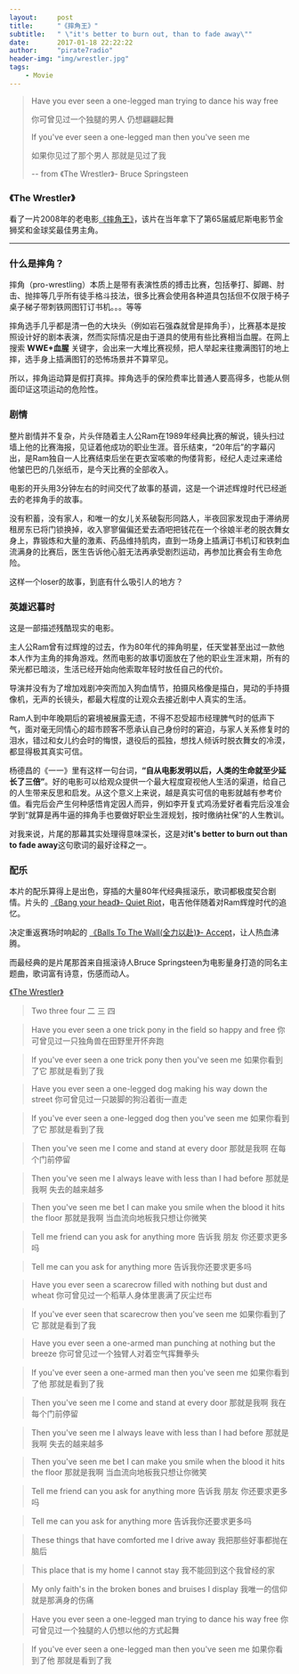 ```yaml
---
layout:     post
title:      "《摔角王》"
subtitle:   " \"it's better to burn out, than to fade away\""
date:       2017-01-18 22:22:22
author:     "pirate7radio"
header-img: "img/wrestler.jpg"
tags:
    - Movie
---
```


> Have you ever seen a one-legged man trying to dance his way free 
>
> 你可曾见过一个独腿的男人 仍想翩翩起舞
>
> If you've ever seen a one-legged man then you've seen me 
>
> 如果你见过了那个男人 那就是见过了我
>
> -- from 《The Wrestler》- Bruce Springsteen

### 《The Wrestler》

看了一片2008年的老电影[《摔角王》](https://movie.douban.com/subject/3007826/)，该片在当年拿下了第65届威尼斯电影节金狮奖和金球奖最佳男主角。

---

### 什么是摔角？

摔角（pro-wrestling）本质上是带有表演性质的搏击比赛，包括拳打、脚踢、肘击、抛摔等几乎所有徒手格斗技法，很多比赛会使用各种道具包括但不仅限于椅子桌子梯子带刺铁网图钉订书机。。。等等

摔角选手几乎都是清一色的大块头（例如岩石强森就曾是摔角手），比赛基本是按照设计好的剧本表演，然而实际情况是由于道具的使用有些比赛相当血腥。在网上搜索 **WWE+血腥** 关键字，会出来一大堆比赛视频，把人举起来往撒满图钉的地上摔，选手身上插满图钉的恐怖场景并不算罕见。

所以，摔角运动算是假打真摔。摔角选手的保险费率比普通人要高得多，也能从侧面印证这项运动的危险性。

### 剧情

整片剧情并不复杂，片头伴随着主人公Ram在1989年经典比赛的解说，镜头扫过墙上他的比赛海报，见证着他成功的职业生涯。音乐结束，“20年后”的字幕闪出，是Ram独自一人比赛结束后坐在更衣室咳嗽的佝偻背影，经纪人走过来递给他皱巴巴的几张纸币，是今天比赛的全部收入。

电影的开头用3分钟左右的时间交代了故事的基调，这是一个讲述辉煌时代已经逝去的老摔角手的故事。

没有积蓄，没有家人，和唯一的女儿关系破裂形同路人，半夜回家发现由于滞纳房租房东已将门锁换掉，收入寥寥偏偏还爱去酒吧把钱花在一个徐娘半老的脱衣舞女身上，靠锻炼和大量的激素、药品维持肌肉，直到一场身上插满订书机订和铁刺血流满身的比赛后，医生告诉他心脏无法再承受剧烈运动，再参加比赛会有生命危险。

这样一个loser的故事，到底有什么吸引人的地方？

### 英雄迟暮时

这是一部描述残酷现实的电影。

主人公Ram曾有过辉煌的过去，作为80年代的摔角明星，任天堂甚至出过一款他本人作为主角的摔角游戏。然而电影的故事切面放在了他的职业生涯末期，所有的荣光都已暗淡，生活已经开始向他索取年轻时放任自己的代价。

导演并没有为了增加戏剧冲突而加入狗血情节，拍摄风格像是描白，晃动的手持摄像机，无声的长镜头，都最大程度的让观众去接近剧中人真实的生活。

Ram人到中年晚期后的窘境被展露无遗，不得不忍受超市经理脾气时的低声下气，面对毫无同情心的超市顾客不愿承认自己身份时的窘迫，与家人关系修复时的泪水，错过和女儿约会时的悔恨，退役后的孤独，想找人倾诉时脱衣舞女的冷漠，都显得极其真实可信。

杨德昌的《一一》里有这样一句台词，**“自从电影发明以后，人类的生命就至少延长了三倍”**。好的电影可以给观众提供一个最大程度窥视他人生活的渠道，给自己的人生带来反思和启发。从这个意义上来说，越是真实可信的电影就越有参考价值。看完后会产生何种感悟肯定因人而异，例如李开复式鸡汤爱好者看完后没准会学到“就算是再牛逼的摔角手也要做好职业生涯规划，按时缴纳社保”的人生教训。

对我来说，片尾的那幕其实处理得意味深长，这是对**it's better to burn out than to fade away**这句歌词的最好诠释之一。

### 配乐
本片的配乐算得上是出色，穿插的大量80年代经典摇滚乐，歌词都极度契合剧情。片头的 [《Bang your head》- Quiet Riot](http://music.163.com/#/song?id=5042297)，电吉他伴随着对Ram辉煌时代的追忆。

决定重返赛场时响起的 [《Balls To The Wall(全力以赴)》- Accept](http://music.163.com/#/song?id=5042307)，让人热血沸腾。

而最经典的是片尾那首来自摇滚诗人Bruce Springsteen为电影量身打造的同名主题曲，歌词富有诗意，伤感而动人。

[《The Wrestler》](http://music.163.com/#/song?id=16657771)

> Two three four 
> 二 三 四

> Have you ever seen a one trick pony in the field so happy and free 
> 你可曾见过一只独角兽在田野里开怀奔跑

> If you've ever seen a one trick pony then you've seen me 
> 如果你看到了它 那就是看到了我

> Have you ever seen a one-legged dog making his way down the street 
> 你可曾见过一只跛脚的狗沿着街一直走

> If you've ever seen a one-legged dog then you've seen me 
> 如果你看到了它 那就是看到了我

> Then you've seen me I come and stand at every door 
> 那就是我啊 在每个门前停留

> Then you've seen me I always leave with less than I had before 
> 那就是我啊 失去的越来越多

> Then you've seen me bet I can make you smile when the blood it hits the floor 
> 那就是我啊 当血流向地板我只想让你微笑

> Tell me friend can you ask for anything more 
> 告诉我 朋友 你还要求更多吗

> Tell me can you ask for anything more 
> 告诉我你还要求更多吗

> Have you ever seen a scarecrow filled with nothing but dust and wheat 
> 你可曾见过一个稻草人身体里裹满了灰尘烂布

> If you've ever seen that scarecrow then you've seen me
> 如果你看到了它 那就是看到了我

> Have you ever seen a one-armed man punching at nothing but the breeze 
> 你可曾见过一个独臂人对着空气挥舞拳头

> If you've ever seen a one-armed man then you've seen me 
> 如果你看到了他 那就是看到了我

> Then you've seen me I come and stand at every door 
> 那就是我啊 我在每个门前停留

> Then you've seen me I always leave with less than I had before 
> 那就是我啊 失去的越来越多

> Then you've seen me bet I can make you smile when the blood it hits the floor 
> 那就是我啊 当血流向地板我只想让你微笑

> Tell me friend can you ask for anything more 
> 告诉我 朋友 你还要求更多吗

> Tell me can you ask for anything more 
> 告诉我你还要求更多吗

> These things that have comforted me I drive away 
> 我把那些好事都抛在脑后

> This place that is my home I cannot stay 
> 我不能回到这个我曾经的家

> My only faith's in the broken bones and bruises I display
> 我唯一的信仰就是那满身的伤痛

> Have you ever seen a one-legged man trying to dance his way free 
> 你可曾见过一个独腿的人仍想以他的方式起舞

> If you've ever seen a one-legged man then you've seen me 
> 如果你看到了他 那就是看到了我